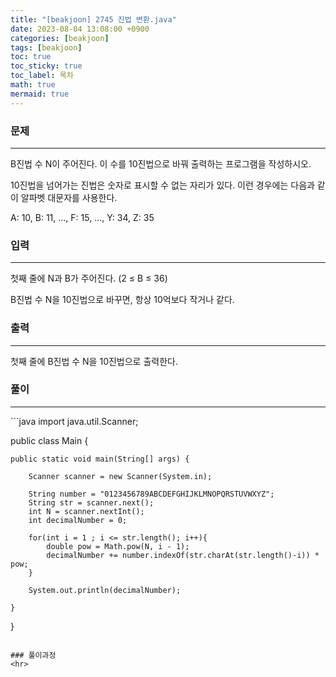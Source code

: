 ```yaml
---
title: "[beakjoon] 2745 진법 변환.java"
date: 2023-08-04 13:08:00 +0900
categories: [beakjoon]
tags: [beakjoon]
toc: true
toc_sticky: true
toc_label: 목차
math: true
mermaid: true
---
```


### 문제
<hr>
B진법 수 N이 주어진다. 이 수를 10진법으로 바꿔 출력하는 프로그램을 작성하시오.

10진법을 넘어가는 진법은 숫자로 표시할 수 없는 자리가 있다. 이런 경우에는 다음과 같이 알파벳 대문자를 사용한다.

A: 10, B: 11, ..., F: 15, ..., Y: 34, Z: 35

### 입력
<hr>
첫째 줄에 N과 B가 주어진다. (2 ≤ B ≤ 36)

B진법 수 N을 10진법으로 바꾸면, 항상 10억보다 작거나 같다.

### 출력
<hr>
첫째 줄에 B진법 수 N을 10진법으로 출력한다.


### 풀이
<hr>
```java
import java.util.Scanner;

public class Main {

    public static void main(String[] args) {

        Scanner scanner = new Scanner(System.in);

        String number = "0123456789ABCDEFGHIJKLMNOPQRSTUVWXYZ";
        String str = scanner.next();
        int N = scanner.nextInt();
        int decimalNumber = 0;

        for(int i = 1 ; i <= str.length(); i++){
            double pow = Math.pow(N, i - 1);
            decimalNumber += number.indexOf(str.charAt(str.length()-i)) * pow;
        }

        System.out.println(decimalNumber);

    }
}
```

### 풀이과정
<hr>

